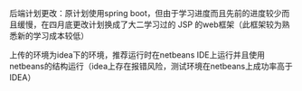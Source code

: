 后端计划更改：原计划使用spring boot，但由于学习进度而且先前的进度较少而且缓慢，在四月底更改计划换成了大二学习过的 JSP 的web框架（此框架较为熟悉新的学习成本较低）

上传的环境为idea下的环境，推荐运行时在netbeans IDE上运行并且使用netbeans的结构运行（idea上存在报错风险，测试环境在netbeans上成功率高于IDEA）